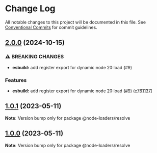 # Change Log

All notable changes to this project will be documented in this file.
See [Conventional Commits](https://conventionalcommits.org) for commit guidelines.

## [2.0.0](https://github.com/node-loaders/loaders/compare/@node-loaders/resolve@1.0.1...@node-loaders/resolve@2.0.0) (2024-10-15)


### ⚠ BREAKING CHANGES

* **esbuild:** add register export for dynamic node 20 load (#9)

### Features

* **esbuild:** add register export for dynamic node 20 load ([#9](https://github.com/node-loaders/loaders/issues/9)) ([c761137](https://github.com/node-loaders/loaders/commit/c7611370c1d5b00023ce885904116f4fc451e772))



## [1.0.1](https://github.com/node-loaders/loaders/compare/@node-loaders/resolve@1.0.0...@node-loaders/resolve@1.0.1) (2023-05-11)

**Note:** Version bump only for package @node-loaders/resolve





## [1.0.0](https://github.com/node-loaders/loaders/compare/@node-loaders/resolve@0.6.0...@node-loaders/resolve@1.0.0) (2023-05-11)

**Note:** Version bump only for package @node-loaders/resolve
